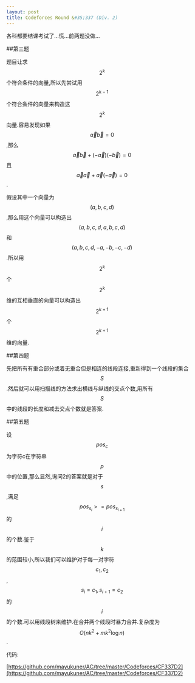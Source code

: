 ```yaml
---
layout: post
title: Codeforces Round &#35;337 (Div. 2)
---
```


各科都要结课考试了...慌...前两题没做...

##第三题

题目让求$$2^k$$个符合条件的向量,所以先尝试用$$2^{k-1}$$个符合条件的向量来构造这$$2^k$$向量.容易发现如果$$\vec{a}\vec{b}=0$$,那么$$\vec{a}\vec{b}+(-\vec{a})(-\vec{b})=0$$且$$\vec{a}\vec{a}+\vec{a}(-\vec{a})=0$$.

假设其中一个向量为$$(a,b,c,d)$$,那么用这个向量可以构造出$$(a,b,c,d,a,b,c,d)$$和$$(a,b,c,d,-a,-b,-c,-d)$$.所以用$$2^k$$个$$2^k$$维的互相垂直的向量可以构造出$$2^{k+1}$$个$$2^{k+1}$$维的向量.

##第四题

先把所有有重合部分或着无重合但是相连的线段连接,重新得到一个线段的集合$$S$$.然后就可以用扫描线的方法求出横线与纵线的交点个数,用所有$$S$$中的线段的长度和减去交点个数就是答案.

##第五题

设$$pos_c$$为字符c在字符串$$p$$中的位置,那么显然,询问2的答案就是对于$$s$$,满足$$pos_{s_i}>=pos_{s_{i+1}}$$的$$i$$的个数.鉴于$$k$$的范围较小,所以我们可以维护对于每一对字符$$c_1,c_2$$,$$s_i=c_1,s_{i+1}=c_2$$的$$i$$的个数.可以用线段树来维护.在合并两个线段时暴力合并.复杂度为$$O(nk^2+mk^2\log n)$$.

代码:

[https://github.com/mayukuner/AC/tree/master/Codeforces/CF337D2](https://github.com/mayukuner/AC/tree/master/Codeforces/CF337D2)
